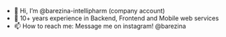 * 👋 Hi, I’m @barezina-intellipharm (company account)
* 👀 10+ years experience in Backend, Frontend and Mobile web services
* 📫 How to reach me: Message me on instagram! @barezina
